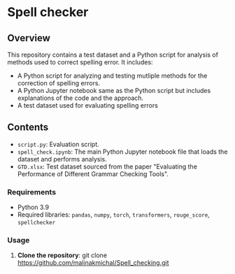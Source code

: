 # Spell checker

## Overview
This repository contains a test dataset and a Python script for analysis of methods used to correct spelling error. It includes:
- A Python script for analyzing and testing mutliple methods for the correction of spelling errors.
- A Python Jupyter notebook same as the Python script but includes explanations of the code and the approach.
- A test dataset used for evaluating spelling errors

## Contents
- `script.py`: Evaluation script.
- `spell_check.ipynb`: The main Python Jupyter notebook file that loads the dataset and performs analysis.
- `GTD.xlsx`: Test dataset sourced from the paper "Evaluating the Performance of Different Grammar Checking Tools".

### Requirements
- Python 3.9
- Required libraries: `pandas`, `numpy`, `torch`, `transformers`, `rouge_score`, `spellchecker`

### Usage
1. **Clone the repository**:
   git clone https://github.com/malinakmichal/Spell_checking.git
